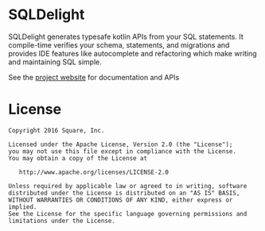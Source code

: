 # SQLDelight

SQLDelight generates typesafe kotlin APIs from your SQL statements. It compile-time verifies your schema, statements, and migrations and provides IDE features like autocomplete and refactoring which make writing and maintaining SQL simple.

See the [project website](https://cashapp.github.io/sqldelight/) for documentation and APIs

License
=======

    Copyright 2016 Square, Inc.

    Licensed under the Apache License, Version 2.0 (the "License");
    you may not use this file except in compliance with the License.
    You may obtain a copy of the License at

       http://www.apache.org/licenses/LICENSE-2.0

    Unless required by applicable law or agreed to in writing, software
    distributed under the License is distributed on an "AS IS" BASIS,
    WITHOUT WARRANTIES OR CONDITIONS OF ANY KIND, either express or implied.
    See the License for the specific language governing permissions and
    limitations under the License.
